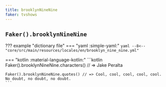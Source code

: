 ```yaml
---
title: brooklynNineNine
faker: tvshows
---
```


## `Faker().brooklynNineNine`

??? example "dictionary file"
    === "yaml :simple-yaml:"
        ```yaml
        --8<-- "core/src/main/resources/locales/en/brooklyn_nine_nine.yml"
        ```

=== "kotlin :material-language-kotlin:"
    ```kotlin
    Faker().brooklynNineNine.characters() // => Jake Peralta

    Faker().brooklynNineNine.quotes() // => Cool, cool, cool, cool, cool. No doubt, no doubt, no doubt.
    ```
